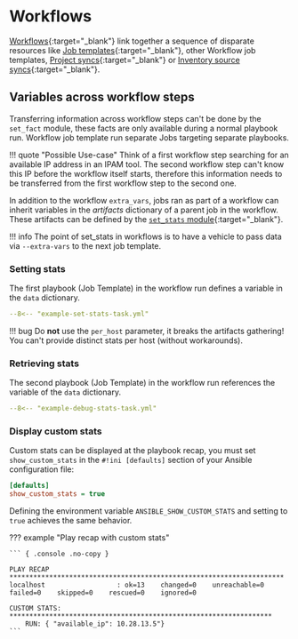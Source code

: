# Workflows

[Workflows](https://docs.redhat.com/en/documentation/red_hat_ansible_automation_platform/2.5/html/using_automation_execution/controller-workflow-job-templates){:target="_blank"}  link together a sequence of disparate resources like [Job templates](https://docs.redhat.com/en/documentation/red_hat_ansible_automation_platform/2.5/html/using_automation_execution/controller-job-templates){:target="_blank"}, other Workflow job templates, [Project syncs](https://docs.redhat.com/en/documentation/red_hat_ansible_automation_platform/2.5/html/using_automation_execution/controller-projects){:target="_blank"} or [Inventory source syncs](https://docs.redhat.com/en/documentation/red_hat_ansible_automation_platform/2.5/html/using_automation_execution/controller-jobs#controller-inventory-sync-jobs_jobs-in-controller){:target="_blank"}.

## Variables across workflow steps

Transferring information across workflow steps can't be done by the `set_fact` module, these facts are only available during a normal playbook run. Workflow job template run separate Jobs targeting separate playbooks.

!!! quote "Possible Use-case"
    Think of a first workflow step searching for an available IP address in an IPAM tool. The second workflow step can't know this IP before the workflow itself starts, therefore this information needs to be transferred from the first workflow step to the second one.

In addition to the workflow `extra_vars`, jobs ran as part of a workflow can inherit variables in the *artifacts* dictionary of a parent job in the workflow. These artifacts can be defined by the [`set_stats` module](https://docs.ansible.com/ansible/latest/collections/ansible/builtin/set_stats_module.html){:target="_blank"}.

!!! info
    The point of set_stats in workflows is to have a vehicle to pass data via `--extra-vars` to the next job template.

### Setting stats

The first playbook (Job Template) in the workflow run defines a variable in the `data` dictionary.

```yaml title="Task of playbook in Workflow node 1"
--8<-- "example-set-stats-task.yml"
```

!!! bug
    Do **not** use the `per_host` parameter, it breaks the artifacts gathering!  
    You can't provide distinct stats per host (without workarounds).

### Retrieving stats

The second playbook (Job Template) in the workflow run references the variable of the `data` dictionary.

```yaml title="Task of playbook in Workflow node 2"
--8<-- "example-debug-stats-task.yml"
```

### Display custom stats

Custom stats can be displayed at the playbook recap, you must set `show_custom_stats` in the `#!ini [defaults]` section of your Ansible configuration file:

```ini title="ansible.cfg"
[defaults]
show_custom_stats = true
```

Defining the environment variable `ANSIBLE_SHOW_CUSTOM_STATS` and setting to `true` achieves the same behavior.

??? example "Play recap with custom stats"

    ``` { .console .no-copy }

    PLAY RECAP *********************************************************************
    localhost                  : ok=13    changed=0    unreachable=0    failed=0    skipped=0    rescued=0    ignored=0

    CUSTOM STATS: ******************************************************************
        RUN: { "available_ip": 10.28.13.5"}
    ```
